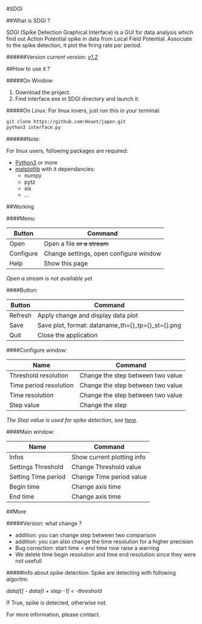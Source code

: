 #SDGI

##What is SDGI ?

SDGI (Spike Detection Graphical Interface) is a GUI for data analysis
which find out Action Potential spike in data from Local Field Potential.
Associate to the spike detection, it plot the firing rate per period.

######Version
*current version: [v1.2](Houet/Japon/archive/master.zip)*

##How to use it ? 

#####On Window:
1. Download the project.
2. Find interface.exe in SDGI directory and launch it.


#####On Linux:
For linux lovers, just run this in your terminal:

```bash
git clone https://github.com:Houet/japon.git
python3 interface.py
```

######Note:

For linux users, following packages are required:

* [Python3](http://python.org) or more
* [matplotlib](http://matplotlib.org/) with it dependancies:
  * numpy
  * pytz
  * six
  * ...


##Working

####Menu:

Button | Command
-------|---------
Open | Open a file ~~or a stream~~
Configure | Change settings, open configure window
Help | Show this page

*Open a stream is not available yet*

####Button:

Button | Command
-------|--------
Refresh | Apply change and display data plot
Save | Save plot, format: dataname_th={}_tp={}_st={}.png
Quit | Close the application


####Configure window:

Name | Command
-----|---------
Threshold resolution | Change the step between two value
Time period resolution | Change the step between two value
Time resolution | Change the step between two value
Step value | Change the step

*The Step value is used for spike detection, see [here](https://github.com/Houet/Japon#info-about-spike-detection).*

####Main window:

Name | Command
-----|--------
Infos | Show current plotting info
Settings Threshold | Change Threshold value
Setting Time period | Change Time period value
Begin time | Change axis time
End time | Change axis time


##More 

#####Version: what change ?
* addition: you can change step between two comparison
* addition: you can also change the time resolution for a higher precision
* Bug correction: start time = end time now raise a warning
* We delete time begin resolution and time end resolution since they were not usefull

#####Info about spike detection:
Spike are detecting with following algoritm:

*data[t] - data[t + step -1] <  -threshold*

If True, spike is detected, otherwise not.


For more information, please contact. 
